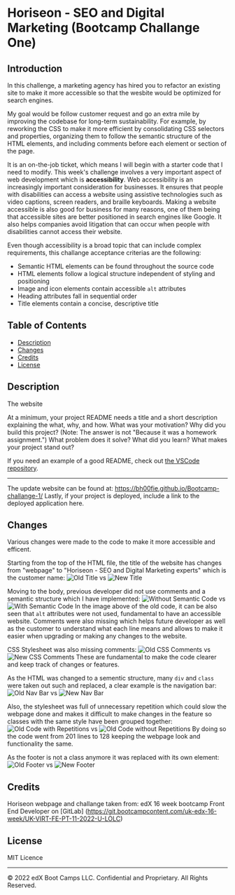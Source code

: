 # Horiseon - SEO and Digital Marketing (Bootcamp Challange One) 

## Introduction 

In this challenge, a marketing agency has hired you to refactor an existing site to make it more accessible so that the wesbite would be optimized for search engines.

My goal would be follow customer request and go an extra mile by improving the codebase for long-term sustainability. For example, by reworking the CSS to make it more efficient by consolidating CSS selectors and properties, organizing them to follow the semantic structure of the HTML elements, and including comments before each element or section of the page.

It is an on-the-job ticket, which means I will begin with a starter code that I need to modify. This week's challenge involves a very important aspect of web development which is **accessibility**.
Web accessibility is an increasingly important consideration for businesses. It ensures that people with disabilities can access a website using assistive technologies such as video captions, screen readers, and braille keyboards. Making a website accessible is also good for business for many reasons, one of them being that accessible sites are better positioned in search engines like Google. It also helps companies avoid litigation that can occur when people with disabilities cannot access their website.

Even though accessibility is a broad topic that can include complex requirements, this challange acceptance criterias are the following:

* Semantic HTML elements can be found throughout the source code
* HTML elements follow a logical structure independent of styling and positioning
* Image and icon elements contain accessible `alt` attributes
* Heading attributes fall in sequential order
* Title elements contain a concise, descriptive title

## Table of Contents

* [Description](#description)
* [Changes](#changes)
* [Credits](#credits)
* [License](#license)

## Description 

The website


At a minimum, your project README needs a title and a short description explaining the what, why, and how. What was your motivation? Why did you build this project? (Note: The answer is not "Because it was a homework assignment.") What problem does it solve? What did you learn? What makes your project stand out? 

If you need an example of a good README, check out [the VSCode repository](https://github.com/microsoft/vscode).

----

The update website can be found at: https://bh00fie.github.io/Bootcamp-challange-1/
Lastly, if your project is deployed, include a link to the deployed application here.


## Changes 

Various changes were made to the code to make it more accessible and efficent. 

Starting from the top of the HTML file, the title of the website has changes from "webpage" to "Horiseon - SEO and Digital Marketing experts" which is the customer name:
![Old Title](/assets/images/Title-old.jpg) vs ![New Title](/assets/images/Title-new.jpg)

Moving to the body, previous developer did not use comments and a semantic structure which I have implemented:
![Without Semantic Code](/assets/images/Semantic-old.jpg) vs ![With Semantic Code](/assets/images/Semantic-new.jpg)
In the image above of the old code, it can be also seen that `alt` attributes were not used, fundamental to have an accessible website.
Comments were also missing which helps future developer as well as the customer to understand what each line means and allows to make it easier when upgrading or making any changes to the website.

CSS Stylesheet was also missing comments:
![Old CSS Comments](/assets/images/Comments-old.jpg) vs ![New CSS Comments](/assets/images/Comments-new.jpg)
These are fundamental to make the code clearer and keep track of changes or features.

As the HTML was changed to a sementic structure, many `div` and `class` were taken out such and replaced, a clear example is the navigation bar:
![Old Nav Bar](/assets/images/Nav-old.jpg) vs ![New Nav Bar](/assets/images/Nav-new.jpg)

Also, the stylesheet was full of unnecessary repetition which could slow the webpage done and makes it difficult to make changes in the feature so classes with the same style have been grouped together:
![Old Code with Repetitions](/assets/images/Repititions-old.jpg) vs ![Old Code without Repetitions](/assets/images/Repititions-new.jpg)
By doing so the code went from 201 lines to 128 keeping the webpage look and functionality the same.

As the footer is not a class anymore it was replaced with its own element:
![Old Footer](/assets/images/Footer-old.jpg) vs ![New Footer](/assets/images/Footer-new.jpg)

## Credits

Horiseon webpage and challange taken from: edX 16 week bootcamp Front End Developer on [GitLab] (https://git.bootcampcontent.com/uk-edx-16-week/UK-VIRT-FE-PT-11-2022-U-LOLC)


## License

MIT Licence

---

© 2022 edX Boot Camps LLC. Confidential and Proprietary. All Rights Reserved.
